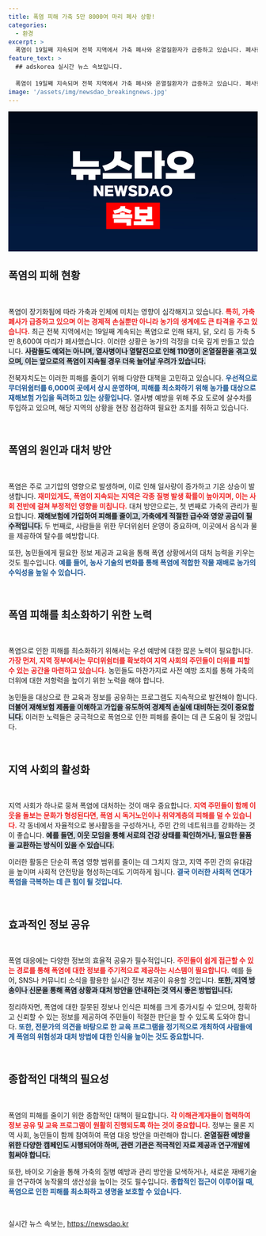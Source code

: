 ```yaml
---
title: 폭염 피해 가축 5만 8000여 마리 폐사 상황!
categories:
  - 환경
excerpt: >
  폭염이 19일째 지속되며 전북 지역에서 가축 폐사와 온열질환자가 급증하고 있습니다. 폐사한 가축 수는 5만 8,600여 마리에 달하며, 도의 대응 조치가 시급합니다.
feature_text: >
  ## adskorea 실시간 뉴스 속보입니다.

  폭염이 19일째 지속되며 전북 지역에서 가축 폐사와 온열질환자가 급증하고 있습니다. 폐사한 가축 수는 5만 8,600여 마리에 달하며, 도의 대응 조치가 시급합니다.
image: '/assets/img/newsdao_breakingnews.jpg'
---
```


<p><img src="/assets/img/newsdao_breakingnews.jpg" alt="adskorea 속보" /></p>

<h2 data-ke-size="size26">폭염의 피해 현황</h2>

<p data-ke-size="size16">&nbsp;</p>

<p>폭염이 장기화됨에 따라 가축과 인체에 미치는 영향이 심각해지고 있습니다. <b><span style="color: #ee2323;">특히, 가축 폐사가 급증하고 있으며 이는 경제적 손실뿐만 아니라 농가의 생계에도 큰 타격을 주고 있습니다.</span></b> 최근 전북 지역에서는 19일째 계속되는 폭염으로 인해 돼지, 닭, 오리 등 가축 5만 8,600여 마리가 폐사했습니다. 이러한 상황은 농가의 걱정을 더욱 깊게 만들고 있습니다. <b><span style="background-color: #21538527;">사람들도 예외는 아니며, 열사병이나 열탈진으로 인해 110명이 온열질환을 겪고 있으며, 이는 앞으로의 폭염이 지속될 경우 더욱 늘어날 우려가 있습니다.</span></b></p>

<p>전북자치도는 이러한 피해를 줄이기 위해 다양한 대책을 고민하고 있습니다. <b><span style="color: #1a5490;">우선적으로 무더위쉼터를 6,000여 곳에서 상시 운영하며, 피해를 최소화하기 위해 농가를 대상으로 재해보험 가입을 독려하고 있는 상황입니다.</span></b> 열사병 예방을 위해 주요 도로에 살수차를 투입하고 있으며, 해당 지역의 상황을 현장 점검하여 필요한 조치를 취하고 있습니다.</p>

<p data-ke-size="size16">&nbsp;</p>

<h2 data-ke-size="size26">폭염의 원인과 대처 방안</h2>

<p data-ke-size="size16">&nbsp;</p>

<p>폭염은 주로 고기압의 영향으로 발생하며, 이로 인해 일사량이 증가하고 기온 상승이 발생합니다. <b><span style="color: #ee2323;">재미있게도, 폭염이 지속되는 지역은 각종 질병 발생 확률이 높아지며, 이는 사회 전반에 걸쳐 부정적인 영향을 미칩니다.</span></b> 대처 방안으로는, 첫 번째로 가축의 관리가 필요합니다. <b><span style="background-color: #21538527;">재해보험에 가입하여 피해를 줄이고, 가축에게 적절한 급수와 영양 공급이 필수적입니다.</span></b> 두 번째로, 사람들을 위한 무더위쉼터 운영이 중요하며, 이곳에서 음식과 물을 제공하여 탈수를 예방합니다.</p>

<p>또한, 농민들에게 필요한 정보 제공과 교육을 통해 폭염 상황에서의 대처 능력을 키우는 것도 필수입니다. <b><span style="color: #1a5490;">예를 들어, 농사 기술의 변화를 통해 폭염에 적합한 작물 재배로 농가의 수익성을 높일 수 있습니다.</span></b></p>

<p data-ke-size="size16">&nbsp;</p>

<h2 data-ke-size="size26">폭염 피해를 최소화하기 위한 노력</h2>

<p data-ke-size="size16">&nbsp;</p>

<p>폭염으로 인한 피해를 최소화하기 위해서는 우선 예방에 대한 많은 노력이 필요합니다. <b><span style="color: #ee2323;">가장 먼저, 지역 정부에서는 무더위쉼터를 확보하여 지역 사회의 주민들이 더위를 피할 수 있는 공간을 마련하고 있습니다.</span></b> 농민들도 마찬가지로 사전 예방 조치를 통해 가축의 더위에 대한 저항력을 높이기 위한 노력을 해야 합니다. </p>

<p>농민들을 대상으로 한 교육과 정보를 공유하는 프로그램도 지속적으로 발전해야 합니다. <b><span style="background-color: #21538527;">더불어 재해보험 제품을 이해하고 가입을 유도하여 경제적 손실에 대비하는 것이 중요합니다.</span></b> 이러한 노력들은 궁극적으로 폭염으로 인한 피해를 줄이는 데 큰 도움이 될 것입니다.</p>

<p data-ke-size="size16">&nbsp;</p>

<h2 data-ke-size="size26">지역 사회의 활성화</h2>

<p data-ke-size="size16">&nbsp;</p>

<p>지역 사회가 하나로 뭉쳐 폭염에 대처하는 것이 매우 중요합니다. <b><span style="color: #ee2323;">지역 주민들이 함께 이웃을 돌보는 문화가 형성된다면, 폭염 시 독거노인이나 취약계층의 피해를 덜 수 있습니다.</span></b> 각 동네에서 자율적으로 봉사활동을 구성하거나, 주민 간의 네트워크를 강화하는 것이 좋습니다. <b><span style="background-color: #21538527;">예를 들면, 이웃 모임을 통해 서로의 건강 상태를 확인하거나, 필요한 물품을 교환하는 방식이 있을 수 있습니다.</span></b></p>

<p>이러한 활동은 단순히 폭염 영향 범위를 줄이는 데 그치지 않고, 지역 주민 간의 유대감을 높이며 사회적 안전망을 형성하는데도 기여하게 됩니다. <b><span style="color: #1a5490;">결국 이러한 사회적 연대가 폭염을 극복하는 데 큰 힘이 될 것입니다.</span></b></p>

<p data-ke-size="size16">&nbsp;</p>

<h2 data-ke-size="size26">효과적인 정보 공유</h2>

<p data-ke-size="size16">&nbsp;</p>

<p>폭염 대응에는 다양한 정보의 효율적 공유가 필수적입니다. <b><span style="color: #ee2323;">주민들이 쉽게 접근할 수 있는 경로를 통해 폭염에 대한 정보를 주기적으로 제공하는 시스템이 필요합니다.</span></b> 예를 들어, SNS나 커뮤니티 소식을 활용한 실시간 정보 제공이 유용할 것입니다. <b><span style="background-color: #21538527;">또한, 지역 방송이나 신문을 통해 폭염 상황과 대처 방안을 안내하는 것 역시 좋은 방법입니다.</span></b> </p>

<p>정리하자면, 폭염에 대한 잘못된 정보나 인식은 피해를 크게 증가시킬 수 있으며, 정확하고 신뢰할 수 있는 정보를 제공하여 주민들이 적절한 판단을 할 수 있도록 도와야 합니다. <b><span style="color: #1a5490;">또한, 전문가의 의견을 바탕으로 한 교육 프로그램을 정기적으로 개최하여 사람들에게 폭염의 위험성과 대처 방법에 대한 인식을 높이는 것도 중요합니다.</span></b></p>

<p data-ke-size="size16">&nbsp;</p>

<h2 data-ke-size="size26">종합적인 대책의 필요성</h2>

<p data-ke-size="size16">&nbsp;</p>

<p>폭염의 피해를 줄이기 위한 종합적인 대책이 필요합니다. <b><span style="color: #ee2323;">각 이해관계자들이 협력하여 정보 공유 및 교육 프로그램이 원활히 진행되도록 하는 것이 중요합니다.</span></b> 정부는 물론 지역 사회, 농민들이 함께 참여하여 폭염 대응 방안을 마련해야 합니다. <b><span style="background-color: #21538527;">온열질환 예방을 위한 다양한 캠페인도 시행되어야 하며, 관련 기관은 적극적인 자료 제공과 연구개발에 힘써야 합니다.</span></b></p>

<p>또한, 바이오 기술을 통해 가축의 질병 예방과 관리 방안을 모색하거나, 새로운 재배기술을 연구하여 농작물의 생산성을 높이는 것도 필수입니다. <b><span style="color: #1a5490;">종합적인 접근이 이루어질 때, 폭염으로 인한 피해를 최소화하고 생명을 보호할 수 있습니다.</span></b></p>

<p data-ke-size="size16">&nbsp;</p>
실시간 뉴스 속보는, <a href="https://newsdao.kr" rel="dofollow">https://newsdao.kr</a>


